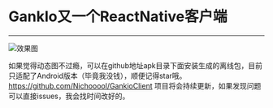 # GankIo又一个ReactNative客户端

---

![效果图](./gif/gankio1.0.gif)

如果觉得动态图不过瘾，可以在github地址apk目录下面安装生成的离线包，目前只适配了Android版本（毕竟我没钱），顺便记得star哦。https://github.com/Nichooool/GankioClient 项目将会持续更新，如果发现问题可以直接issues，我会找时间改好的。
